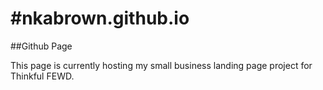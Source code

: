 #nkabrown.github.io
==================

##Github Page

This page is currently hosting my small business landing page project for Thinkful FEWD.
